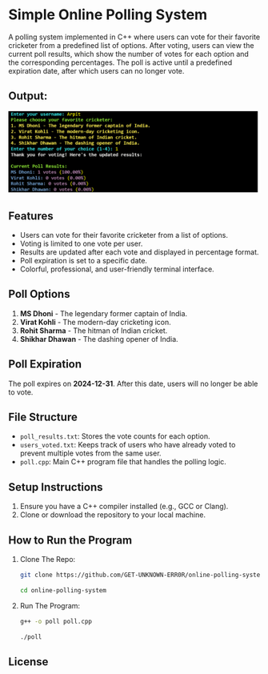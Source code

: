 # Simple Online Polling System

A polling system implemented in C++ where users can vote for their favorite cricketer from a predefined list of options. After voting, users can view the current poll results, which show the number of votes for each option and the corresponding percentages. The poll is active until a predefined expiration date, after which users can no longer vote.

## Output:

![image](poll.png)

## Features
- Users can vote for their favorite cricketer from a list of options.
- Voting is limited to one vote per user.
- Results are updated after each vote and displayed in percentage format.
- Poll expiration is set to a specific date.
- Colorful, professional, and user-friendly terminal interface.

## Poll Options
1. **MS Dhoni** - The legendary former captain of India.
2. **Virat Kohli** - The modern-day cricketing icon.
3. **Rohit Sharma** - The hitman of Indian cricket.
4. **Shikhar Dhawan** - The dashing opener of India.

## Poll Expiration
The poll expires on **2024-12-31**. After this date, users will no longer be able to vote.

## File Structure
- `poll_results.txt`: Stores the vote counts for each option.
- `users_voted.txt`: Keeps track of users who have already voted to prevent multiple votes from the same user.
- `poll.cpp`: Main C++ program file that handles the polling logic.

## Setup Instructions
1. Ensure you have a C++ compiler installed (e.g., GCC or Clang).
2. Clone or download the repository to your local machine.

## How to Run the Program
1. Clone The Repo:
   ```bash
   git clone https://github.com/GET-UNKNOWN-ERR0R/online-polling-system.git
   ```
   ```bash
   cd online-polling-system
   ```
2. Run The Program:
   ```bash
   g++ -o poll poll.cpp
   ```
   ```bash
   ./poll
   ```
## License    
